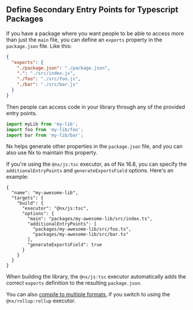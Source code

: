 ## Define Secondary Entry Points for Typescript Packages

If you have a package where you want people to be able to access more than just the `main` file, you can define an `exports` property in the `package.json` file. Like this:

```json {% fileName="packages/my-lib/package.json" %}
{
  "exports": {
    "./package.json": "./package.json",
    ".": "./src/index.js",
    "./foo": "./src/foo.js",
    "./bar": "./src/bar.js"
  }
}
```

Then people can access code in your library through any of the provided entry points.

```ts {% fileName="some-file.ts" %}
import myLib from 'my-lib';
import foo from 'my-lib/foo';
import bar from 'my-lib/bar';
```

Nx helps generate other properties in the `package.json` file, and you can also use Nx to maintain this property.

If you're using the `@nx/js:tsc` executor, as of Nx 16.8, you can specify the `additionalEntryPoints` and `generateExportsField` options. Here's an example:

```jsonc {% fileName="packages/my-awesome-lib/project.json" %}
{
  "name": "my-awesome-lib",
  "targets": {
    "build": {
      "executor": "@nx/js:tsc",
      "options": {
        "main": "packages/my-awesome-lib/src/index.ts",
        "additionalEntryPoints": [
          "packages/my-awesome-lib/src/foo.ts",
          "packages/my-awesome-lib/src/bar.ts"
        ],
        "generateExportsField": true
      }
    }
  }
}
```

When building the library, the `@nx/js:tsc` executor automatically adds the correct `exports` definition to the resulting `package.json`.

You can also [compile to multiple formats](/recipes/tips-n-tricks/compile-multiple-formats), if you switch to using the `@nx/rollup:rollup` executor.
